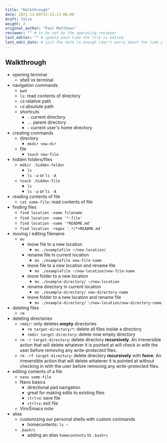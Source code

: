 ```yaml
---
title: "Walkthrough"
date: 2021-11-09T15:12:13-06:00
draft: false
weight: 2
original_author: "Paul Matthews" 
reviewer: "" # to be set by the approving reviewer
last_editor: "" # update each time the file is edited
last_edit_date: # just the date is enough (don't worry about the time portion)
---
```


## Walkthrough

- opening terminal
  - shell vs terminal
- navigation commands
  - `pwd`
  - `ls`: read contents of directory
  - `cd` relative path
  - `cd` absolute path
  - shortcuts
    - `.` current directory
    - `..` parent directory
    - `~` current user's home directory
- creating commands
  - directory
    - `mkdir new-dir`
  - file
    - `touch new-file`
- hidden folders/files
  - `mdkir .hidden-folder`
    - `ls`
    - `ls -a` or `ls -A`
  - `touch .hidden-file`
    - `ls`
    - `ls -a` or `ls -A`
- reading contents of file
  - `cat some-file`: read contents of file
- finding files
  - `find location -name filename`
  - `find location -name '*.file'`
  - `find location -name '*README.md'`
  - `find location -regex '.*/*+README.md'`
- moving / editing filename
  - `mv`
    - move file to a new location
      - `mv ./examplefile ~/new-location/`
    - rename file in current location
      - `mv ./examplefile new-file-name`
    - move file to a new location and rename file
      - `mv ./examplefile ~/new-location/new-file-name`
    - move folder to a new location
      - `mv ./example-directory/ ~/new-location`
    - rename directory in current location
      - `mv ./example-directory/ new-directory-name`
    - move folder to a new location and rename file
      - `mv ./example-directory/ ~/new-location/new-directory-name`
- deleting files
  - `rm`
- deleting directories
  - `rmdir`: only deletes **empty** directories
    - `rm target-directory/*`: delete all files inside a directory
    - `rmdir target-directory`: delete now empty directory 
  - `rm -r target-directory`: delete directory **recursively**. An irreversible action that will delete whatever it is pointed at will check in with the user before removing any *write-protected* files.
  - `rm -rf target-directory`: delete directory **recursively** with **force**. An irreversible action that will delete whatever it is pointed at without checking in with the user before removing any *write-protected* files.
- editing contents of a file
  - `nano some-file`
  - Nano basics
    - directional pad navigation
    - great for making edits to existing files
    - `ctrl+o`: save file
    - `ctrl+x`: exit file
  - Vim/Emacs note
- alias
  - customizing our personal shells with custom commands
    - homecontents: `ls ~`
  - `.bashrc`
    - adding an alias `homecontents` to `.bashrc`